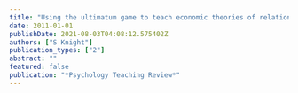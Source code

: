 ```yaml
---
title: "Using the ultimatum game to teach economic theories of relationship maintenance to A-level students"
date: 2011-01-01
publishDate: 2021-08-03T04:08:12.575402Z
authors: ["S Knight"]
publication_types: ["2"]
abstract: ""
featured: false
publication: "*Psychology Teaching Review*"
---
```


